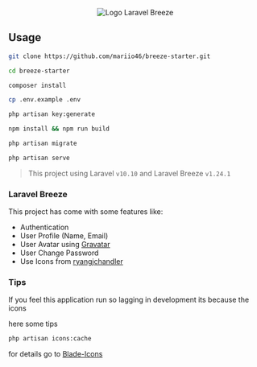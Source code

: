 <p align="center"><img src="https://raw.githubusercontent.com/laravel/breeze/1.x/art/logo.svg" alt="Logo Laravel Breeze"></p>

## Usage

```bash
git clone https://github.com/mariio46/breeze-starter.git

cd breeze-starter

composer install

cp .env.example .env

php artisan key:generate

npm install && npm run build

php artisan migrate

php artisan serve
```

> This project using Laravel `v10.10` and Laravel Breeze `v1.24.1`

### Laravel Breeze

This project has come with some features like:

-   Authentication
-   User Profile (Name, Email)
-   User Avatar using [Gravatar](gravatar.com)
-   User Change Password
-   Use Icons from [ryangjchandler](https://github.com/ryangjchandler/blade-tabler-icons)

### Tips

If you feel this application run so lagging in development its because the icons

here some tips

```bash
php artisan icons:cache
```

for details go to [Blade-Icons](https://github.com/blade-ui-kit/blade-icons#caching)
